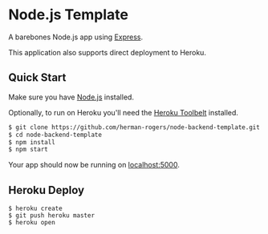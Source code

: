 # Node.js Template

A barebones Node.js app using [Express](http://expressjs.com/).

This application also supports direct deployment to Heroku.

## Quick Start

Make sure you have [Node.js](http://nodejs.org/) installed.

Optionally, to run on Heroku you'll need the [Heroku Toolbelt](https://toolbelt.heroku.com/) installed.

```sh
$ git clone https://github.com/herman-rogers/node-backend-template.git # or clone your own fork
$ cd node-backend-template
$ npm install
$ npm start
```

Your app should now be running on [localhost:5000](http://localhost:5000/).

## Heroku Deploy

```
$ heroku create
$ git push heroku master
$ heroku open
```